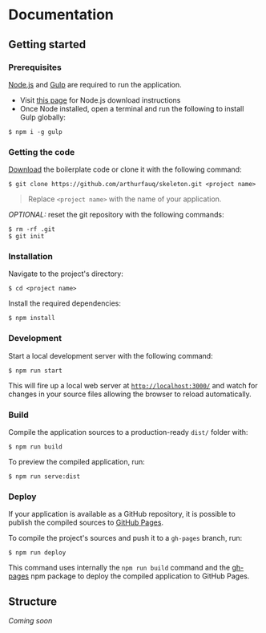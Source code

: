 # Documentation

## Getting started

### Prerequisites

[Node.js](https://nodejs.org/en/) and [Gulp](https://gulpjs.com/) are required to run the application.

- Visit [this page](https://nodejs.org/en/download/) for Node.js download instructions
- Once Node installed, open a terminal and run the following to install Gulp globally:

`$ npm i -g gulp`

### Getting the code

[Download](https://github.com/arthurfauq/skeleton/archive/master.zip) the boilerplate code or clone it with the following command:

`$ git clone https://github.com/arthurfauq/skeleton.git <project name>`

> Replace `<project name>` with the name of your application.

_OPTIONAL:_ reset the git repository with the following commands:

```
$ rm -rf .git
$ git init
```

### Installation

Navigate to the project's directory:

`$ cd <project name>`

Install the required dependencies:

`$ npm install`

### Development

Start a local development server with the following command:

`$ npm run start`

This will fire up a local web server at [`http://localhost:3000/`](http://localhost:3000) and watch for changes in your source files allowing the browser to reload automatically.

### Build

Compile the application sources to a production-ready `dist/` folder with:

`$ npm run build`

To preview the compiled application, run:

`$ npm run serve:dist`

### Deploy

If your application is available as a GitHub repository, it is possible to publish the compiled sources to [GitHub Pages](https://help.github.com/articles/configuring-a-publishing-source-for-github-pages/).

To compile the project's sources and push it to a `gh-pages` branch, run:

`$ npm run deploy`

This command uses internally the `npm run build` command and the [gh-pages](https://www.npmjs.com/package/gh-pages) npm package to deploy the compiled application to GitHub Pages.

## Structure

_Coming soon_
